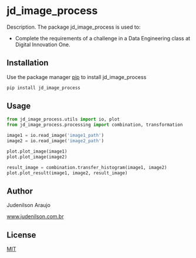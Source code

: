 # jd_image_process

Description. 
The package jd_image_process is used to:

- Complete the requirements of a challenge in a Data Engineering class at Digital Innovation One.

## Installation

Use the package manager [pip](https://pip.pypa.io/en/stable/) to install jd_image_process

```bash
pip install jd_image_process
```

## Usage

```python
from jd_image_process.utils import io, plot
from jd_image_process.processing import combination, transformation

image1 = io.read_image('image1_path')
image2 = io.read_image('image2_path')

plot.plot_image(image1)
plot.plot_image(image2)

result_image = combination.transfer_histogram(image1, image2)
plot.plot_result(image1, image2, result_image)
```

## Author
Judenilson Araujo

www.judenilson.com.br

## License
[MIT](https://choosealicense.com/licenses/mit/)
